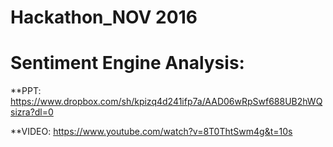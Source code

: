 # Hackathon_NOV 2016

# Sentiment Engine Analysis:

**PPT:
https://www.dropbox.com/sh/kpizq4d241ifp7a/AAD06wRpSwf688UB2hWQsizra?dl=0

**VIDEO:
https://www.youtube.com/watch?v=8T0ThtSwm4g&t=10s
